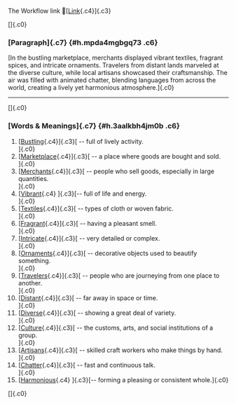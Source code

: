 The Workflow link
👏[[Link](https://www.google.com/url?q=http://www.google.com&sa=D&source=editors&ust=1758293120237627&usg=AOvVaw0w_UlCGFx6IzA9scLd8h6K){.c4}]{.c3}

[]{.c0}

### [Paragraph]{.c7} {#h.mpda4mgbgq73 .c6}

[In the bustling marketplace, merchants displayed vibrant textiles,
fragrant spices, and intricate ornaments. Travelers from distant lands
marveled at the diverse culture, while local artisans showcased their
craftsmanship. The air was filled with animated chatter, blending
languages from across the world, creating a lively yet harmonious
atmosphere.]{.c0}

------------------------------------------------------------------------

[]{.c0}

### [Words & Meanings]{.c7} {#h.3aalkbh4jm0b .c6}

1.  [[Bustling](https://www.google.com/url?q=http://www.google.com&sa=D&source=editors&ust=1758293120239152&usg=AOvVaw36DN5bWn09KN4PeJM_AsCq){.c4}]{.c3}[ --
    full of lively activity.\
    ]{.c0}
2.  [[Marketplace](https://www.google.com/url?q=http://www.google.com&sa=D&source=editors&ust=1758293120239440&usg=AOvVaw0nfLoPWjNbUXoQMmZNjmvu){.c4}]{.c3}[ --
    a place where goods are bought and sold.\
    ]{.c0}
3.  [[Merchants](https://www.google.com/url?q=http://www.google.com&sa=D&source=editors&ust=1758293120239722&usg=AOvVaw0L6baUg6PDRWvUy1dtFMoO){.c4}]{.c3}[ --
    people who sell goods, especially in large quantities.\
    ]{.c0}
4.  [[Vibrant](https://www.google.com/url?q=http://www.google.com&sa=D&source=editors&ust=1758293120240061&usg=AOvVaw2V4XDOHbGSqDKJ7X9JcClL){.c4}
    ]{.c3}[-- full of life and energy.\
    ]{.c0}
5.  [[Textiles](https://www.google.com/url?q=http://www.google.com&sa=D&source=editors&ust=1758293120240315&usg=AOvVaw3sERAbZ97F6zyJTqvBPZIu){.c4}]{.c3}[ --
    types of cloth or woven fabric.\
    ]{.c0}
6.  [[Fragrant](https://www.google.com/url?q=http://www.google.com&sa=D&source=editors&ust=1758293120240582&usg=AOvVaw0tyEN8zhz0chfIxUK0b694){.c4}]{.c3}[ --
    having a pleasant smell.\
    ]{.c0}
7.  [[Intricate](https://www.google.com/url?q=http://www.google.com&sa=D&source=editors&ust=1758293120240830&usg=AOvVaw3CRsApY3wg41VO1p48SPFg){.c4}]{.c3}[ --
    very detailed or complex.\
    ]{.c0}
8.  [[Ornaments](https://www.google.com/url?q=http://www.google.com&sa=D&source=editors&ust=1758293120241092&usg=AOvVaw0HIyFlN4wM4wAVSPVH1HJc){.c4}]{.c3}[ --
    decorative objects used to beautify something.\
    ]{.c0}
9.  [[Travelers](https://www.google.com/url?q=http://www.google.com&sa=D&source=editors&ust=1758293120241391&usg=AOvVaw1NJf2bBMUlz1ACIJ_0_vbw){.c4}]{.c3}[ --
    people who are journeying from one place to another.\
    ]{.c0}
10. [[Distant](https://www.google.com/url?q=http://www.google.com&sa=D&source=editors&ust=1758293120241696&usg=AOvVaw3TPjAxW9HBLiJ2UlwfXMeH){.c4}]{.c3}[ --
    far away in space or time.\
    ]{.c0}
11. [[Diverse](https://www.google.com/url?q=http://www.google.com&sa=D&source=editors&ust=1758293120241914&usg=AOvVaw2cBKaLNZxUKahXHbLnfei-){.c4}]{.c3}[ --
    showing a great deal of variety.\
    ]{.c0}
12. [[Culture](https://www.google.com/url?q=http://www.google.com&sa=D&source=editors&ust=1758293120242148&usg=AOvVaw3qPi3OmTJkMjcsTFFTre2V){.c4}]{.c3}[ --
    the customs, arts, and social institutions of a group.\
    ]{.c0}
13. [[Artisans](https://www.google.com/url?q=http://www.google.com&sa=D&source=editors&ust=1758293120242404&usg=AOvVaw3oLeDOkeE-DbaAodhBafpO){.c4}]{.c3}[ --
    skilled craft workers who make things by hand.\
    ]{.c0}
14. [[Chatter](https://www.google.com/url?q=http://www.google.com&sa=D&source=editors&ust=1758293120242647&usg=AOvVaw3T6BUH2f6lBDVlAd0z665v){.c4}]{.c3}[ --
    fast and continuous talk.\
    ]{.c0}
15. [[Harmonious](https://www.google.com/url?q=http://www.google.com&sa=D&source=editors&ust=1758293120242866&usg=AOvVaw0Q0A4q9zXa4mBkomzIULg3){.c4}
    ]{.c3}[-- forming a pleasing or consistent whole.]{.c0}

[]{.c0}
